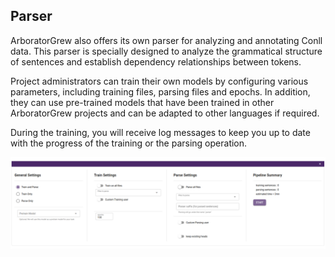 

## Parser
ArboratorGrew also offers its own parser for analyzing and annotating Conll data. This parser is specially designed to analyze the grammatical structure of sentences and establish dependency relationships between tokens.

Project administrators can train their own models by configuring various parameters, including training files, parsing files and epochs. In addition, they can use pre-trained models that have been trained in other ArboratorGrew projects and can be adapted to other languages if required.

During the training, you will receive log messages to keep you up to date with the progress of the training or the parsing operation. 
<div style="text-align:center">
      <img src="assets/images/parser.png" alt="drawing" width="1000"/>
</div> 



